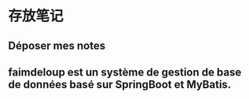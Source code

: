 # 存放笔记
## Déposer mes notes
## faimdeloup est un système de gestion de base de données basé sur SpringBoot et MyBatis.
